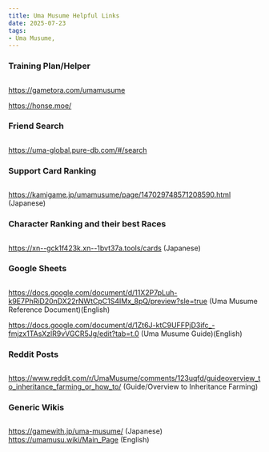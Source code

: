 ```yaml
---
title: Uma Musume Helpful Links
date: 2025-07-23
tags:
- Uma Musume,
---
```

### Training Plan/Helper ###
##
https://gametora.com/umamusume

https://honse.moe/

### Friend Search ###
##
https://uma-global.pure-db.com/#/search

### Support Card Ranking ###
##
https://kamigame.jp/umamusume/page/147029748571208590.html (Japanese)

### Character Ranking and their best Races ###
##
https://xn--gck1f423k.xn--1bvt37a.tools/cards (Japanese)


### Google Sheets ###
##
https://docs.google.com/document/d/11X2P7pLuh-k9E7PhRiD20nDX22rNWtCpC1S4IMx_8pQ/preview?sle=true (Uma Musume Reference Document)(English)

https://docs.google.com/document/d/1Zt6J-ktC9UFFPjD3ifc_-fmjzx1TAsXzlR9vVGCR5Jg/edit?tab=t.0 (Uma Musume Guide)(English)

### Reddit Posts ###
##
https://www.reddit.com/r/UmaMusume/comments/123uqfd/guideoverview_to_inheritance_farming_or_how_to/ (Guide/Overview to Inheritance Farming)

### Generic Wikis ###
##
https://gamewith.jp/uma-musume/ (Japanese)
https://umamusu.wiki/Main_Page (English)